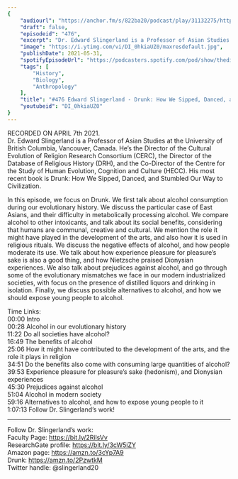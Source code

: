 ```yaml
---
{
	"audiourl": "https://anchor.fm/s/822ba20/podcast/play/31132275/https%3A%2F%2Fd3ctxlq1ktw2nl.cloudfront.net%2Fstaging%2F2021-3-10%2F5412ded3-8135-71e9-da7f-a404e6d6d272.m4a",
	"draft": false,
	"episodeid": "476",
	"excerpt": "Dr. Edward Slingerland is a Professor of Asian Studies at the University of British Columbia, Vancouver, Canada. He’s the Director of the Cultural Evolution of Religion Research Consortium (CERC), the Director of the Database of Religious History (DRH), and the Co-Director of the Centre for the Study of Human Evolution, Cognition and Culture (HECC). His most recent book is Drunk: How We Sipped, Danced, and Stumbled Our Way to Civilization.",
	"image": "https://i.ytimg.com/vi/DI_0hkiaUZ0/maxresdefault.jpg",
	"publishDate": 2021-05-31,
	"spotifyEpisodeUrl": "https://podcasters.spotify.com/pod/show/thedissenter/episodes/476-Edward-Slingerland---Drunk-How-We-Sipped--Danced--and-Stumbled-Our-Way-to-Civilization-eukj5j",
	"tags": [
		"History",
		"Biology",
		"Anthropology"
	],
	"title": "#476 Edward Slingerland - Drunk: How We Sipped, Danced, and Stumbled Our Way to Civilization",
	"youtubeid": "DI_0hkiaUZ0"
}
---
```

RECORDED ON APRIL 7th 2021.  
Dr. Edward Slingerland is a Professor of Asian Studies at the University of British Columbia, Vancouver, Canada. He’s the Director of the Cultural Evolution of Religion Research Consortium (CERC), the Director of the Database of Religious History (DRH), and the Co-Director of the Centre for the Study of Human Evolution, Cognition and Culture (HECC). His most recent book is Drunk: How We Sipped, Danced, and Stumbled Our Way to Civilization.

In this episode, we focus on Drunk. We first talk about alcohol consumption during our evolutionary history. We discuss the particular case of East Asians, and their difficulty in metabolically processing alcohol. We compare alcohol to other intoxicants, and talk about its social benefits, considering that humans are communal, creative and cultural. We mention the role it might have played in the development of the arts, and also how it is used in religious rituals. We discuss the negative effects of alcohol, and how people moderate its use. We talk about how experience pleasure for pleasure’s sake is also a good thing, and how Nietzsche praised Dionysian experiences. We also talk about prejudices against alcohol, and go through some of the evolutionary mismatches we face in our modern industrialized societies, with focus on the presence of distilled liquors and drinking in isolation. Finally, we discuss possible alternatives to alcohol, and how we should expose young people to alcohol.

Time Links:  
<time>00:00</time> Intro  
<time>00:28</time> Alcohol in our evolutionary history  
<time>11:22</time> Do all societies have alcohol?  
<time>16:49</time> The benefits of alcohol  
<time>25:06</time> How it might have contributed to the development of the arts, and the role it plays in religion   
<time>34:51</time> Do the benefits also come with consuming large quantities of alcohol?  
<time>39:53</time> Experience pleasure for pleasure’s sake (hedonism), and Dionysian experiences  
<time>45:30</time> Prejudices against alcohol  
<time>51:04</time> Alcohol in modern society  
<time>59:16</time> Alternatives to alcohol, and how to expose young people to it  
<time>1:07:13</time> Follow Dr. Slingerland’s work!

---

Follow Dr. Slingerland’s work:  
Faculty Page: https://bit.ly/2RilsVv  
ResearchGate profile: https://bit.ly/3cW5iZY  
Amazon page: https://amzn.to/3cYp7A9  
Drunk: https://amzn.to/2PzwtkM  
Twitter handle: @slingerland20
